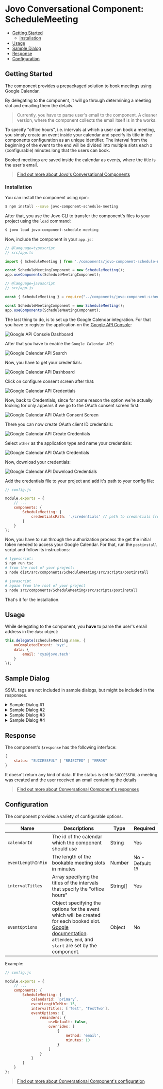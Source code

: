 # Jovo Conversational Component: ScheduleMeeting

* [Getting Started](#getting-started)
  * [Installation](#installation)
* [Usage](#usage)
* [Sample Dialog](#sample-dialog)
* [Response](#response)
* [Configuration](#configuration)

## Getting Started

The component provides a prepackaged solution to book meetings using Google Calendar.

By delegating to the component, it will go through determining a meeting slot and emailing them the details.

> Currently, you have to parse user's email to the component. A cleaner version, where the component collects the email itself is in the works.

To specify "office hours", i.e. intervals at which a user can book a meeting, you simply create an event inside your calendar and specify its title in the components configuration as an unique identifier. The interval from the beginning of the event to the end will be divided into multiple slots each x (configurable) minutes long that the users can book.

Booked meetings are saved inside the calendar as events, where the title is the user's email.

> [Find out more about Jovo's Conversational Components](https://www.jovo.tech/docs/components)

### Installation

You can install the component using npm:

```sh
$ npm install --save jovo-component-schedule-meeting
```

After that, you use the Jovo CLI to transfer the component's files to your project using the `load` command:

```sh
$ jovo load jovo-component-schedule-meeting
```

Now, include the component in your `app.js`:

```js
// @language=typescript
// src/app.ts

import { ScheduleMeeting } from './components/jovo-component-schedule-meeting';

const ScheduleMeetingComponent = new ScheduleMeeting();
app.useComponents(ScheduleMeetingComponent);

// @language=javascript
// src/app.js

const { ScheduleMeeting } = require("../components/jovo-component-schedule-meeting");

const ScheduleMeetingComponent = new ScheduleMeeting();
app.useComponents(ScheduleMeetingComponent);
```

The last thing to do, is to set up the Google Calendar integration. For that you have to register the application on the [Google API Console](https://console.developers.google.com/):

![Google API Console Dashboard](img/google-api-console-dashboard.png)

After that you have to enable the `Google Calendar API`:

![Google Calendar API Search](img/google-api-calendar-api-search.png)

Now, you have to get your credentials:

![Google Calendar API Dashboard](img/google-calendar-api-dashboard.png)

Click on configure consent screen after that:

![Google Calendar API Credentials](img/google-calendar-api-credentials.png)

Now, back to Credentials, since for some reason the option we're actually looking for only appears if we go to the OAuth consent screen first:

![Google Calendar API OAuth Consent Screen](img/google-calendar-api-oauth-consent-screen.png)

There you can now create OAuth client ID credentials:

![Google Calendar API Create Credentials](img/google-calendar-api-create-credentials.png)

Select `other` as the application type and name your credentials:

![Google Calendar API OAuth Credentials](img/google-calendar-api-oauth-credentials.png)

Now, download your credentials:

![Google Calendar API Download Credentials](img/google-calendar-api-download-credentials.png)

Add the credentials file to your project and add it's path to your config file:

```js
// config.js

module.exports = {
    // ...
    components: {
        ScheduleMeeting: {
            credentialsPath: './credentials' // path to credentials from config file
        }
    }
};
```

Now, you have to run through the authorization process the get the initial token needed to access your Google Calendar. For that, run the `postinstall` script and follow its instructions:

```sh
# typescript:
$ npm run tsc
# from the root of your project:
$ node dist/src/components/ScheduleMeeting/src/scripts/postinstall

# javascript
# again from the root of your project
$ node src/components/ScheduleMeeting/src/scripts/postinstall
```

That's it for the installation.

## Usage

While delegating to the component, you **have** to parse the user's email address in the `data` object:

```js
this.delegate(scheduleMeeting.name, {
    onCompletedIntent: 'xyz',
    data: {
        email: 'xyz@jovo.tech'
    }
});
```

## Sample Dialog

SSML tags are not included in sample dialogs, but might be included in the responses.

<details>
<summary>Sample Dialog #1</summary>

User | Alexa Speech | Alexa Reprompt | Keys
--- | --- | --- | -
&nbsp; | Which days are most convenient for you? | &nbsp; | start-question
Friday | &nbsp; | &nbsp; | &nbsp;
&nbsp; | On friday I have 4 open slots. For example, at 8:30 AM, 9:15 AM and 14:00 PM PST. Which one should it be? | &nbsp; | date
8:30 AM | &nbsp; | &nbsp; | &nbsp; 
&nbsp; | Are you sure you want to book a meeting on Friday the 26th of July at 8:30 AM?  | &nbsp; | slot-confirmation
Yes | &nbsp; | &nbsp; | &nbsp;
----> delegation to GetEmail component <----

----> Send response back <----
</details>

<details>
<summary>Sample Dialog #2</summary>

User | Alexa Speech | Alexa Reprompt | Keys
--- | --- | --- | -
&nbsp; | Which days are most convenient for you? | &nbsp; | start-question
Friday | &nbsp; | &nbsp; | &nbsp;
&nbsp; | On friday I have 4 open slots. For example, at 8:30 AM, 9:15 AM and 14:00 PM PST. Which one should it be? | &nbsp; | date
What about next tuesday? | &nbsp; | &nbsp; | &nbsp; 
&nbsp; | On tuesday I have 6 open slots. For example, at 9:30 AM, 11:00 AM and 15:00 PM PST. Which one should it be? | &nbsp; | date
What about 12:00 PM? | &nbsp; | &nbsp; | &nbsp;
&nbsp; | Are you sure you want to book a meeting on tuesday the July 30 at 12:00 PM?  | &nbsp; | slot-confirmation
Yes | &nbsp; | &nbsp; | &nbsp;
----> delegation to GetEmail component <----

----> Send response back <----
</details>

<details>
<summary>Sample Dialog #3</summary>

User | Alexa Speech | Alexa Reprompt | Keys
--- | --- | --- | -
&nbsp; | Which days are most convenient for you? | &nbsp; | start-question
Friday | &nbsp; | &nbsp; | &nbsp;
&nbsp; | On friday I have 4 open slots. For example, at 8:30 AM, 9:15 AM and 14:00 PM PST. Which one should it be? | &nbsp; | date
What about 12:00 PM? | &nbsp; | &nbsp; | &nbsp;
&nbsp; | The slot you requested is not available. Please choose a different one.  | &nbsp; | slot-unavailable
11:00 AM | &nbsp; | &nbsp; | &nbsp;
&nbsp; | Are you sure you want to book a meeting on Friday the 26th of July at 11:00 AM?  | &nbsp; | slot-confirmation
Yes | &nbsp; | &nbsp; | &nbsp;
----> delegation to GetEmail component <----

----> Send response back <----
</details>

<details>
<summary>Sample Dialog #4</summary>

User | Alexa Speech | Alexa Reprompt | Keys
--- | --- | --- | -
&nbsp; | Which days are most convenient for you? | &nbsp; | start-question
Friday | &nbsp; | &nbsp; | &nbsp;
&nbsp; | On friday I have 4 open slots. For example, at 8:30 AM, 9:15 AM and 14:00 PM PST. Which one should it be? | &nbsp; | date
8:30 AM | &nbsp; | &nbsp; | &nbsp; 
&nbsp; | Are you sure you want to book a meeting on Friday the 26th of July at 8:30 AM?  | &nbsp; | slot-confirmation
No | &nbsp; | &nbsp; | &nbsp;
&nbsp; | Ok, either choose a new date or a new slot for the current one! | &nbsp; | slot-confirmation-denied

----> selects and confirms available slot <----

----> delegation to GetEmail component <----

----> Send response back <----
</details>

## Response

The component's `$response` has the following interface:

```javascript
{
    status: "SUCCESSFUL" | "REJECTED" | "ERROR"
}
```

It doesn't return any kind of data. If the status is set to `SUCCESSFUL` a meeting was created and the user received an email containing the details

> [Find out more about Conversational Component's responses](https://www.jovo.tech/docs/components#response)

## Configuration

The component provides a variety of configurable options.

Name | Descriptions | Type | Required
--- | --- | --- | ---
`calendarId` | The id of the calendar which the component should use | String | Yes
`eventLengthInMin` | The length of the bookable meeting slots in minutes | Number | No - Default: `15`
`intervalTitles` | Array specifying the titles of the intervals that specify the "office hours" | String[] | Yes
`eventOptions` | Object specifying the options for the event which will be created for each booked slot. [Google documentation](https://developers.google.com/calendar/v3/reference/events#resource). `attendee`, `end`, and `start` are set by the component. | Object | No

Example: 

```js
// config.js

module.exports = {
    // ...
    components: {
        ScheduleMeeting: {
            calendarId: `primary`,
            eventLengthInMin: 15,
            intervalTitles: ['Test', 'TestTwo'],
            eventOptions: {
                reminders: {
                    useDefault: false,
                    overrides: [
                        {
                            method: 'email',
                            minutes: 10
                        }
                    ]
                }
            }
        }
    }
};
```


> [Find out more about Conversational Component's configuration](https://www.jovo.tech/docs/components#configuration)
